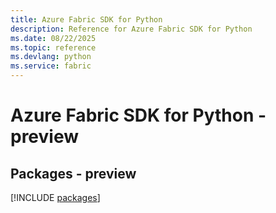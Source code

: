 ```yaml
---
title: Azure Fabric SDK for Python
description: Reference for Azure Fabric SDK for Python
ms.date: 08/22/2025
ms.topic: reference
ms.devlang: python
ms.service: fabric
---
```

# Azure Fabric SDK for Python - preview
## Packages - preview
[!INCLUDE [packages](fabric-index.md)]